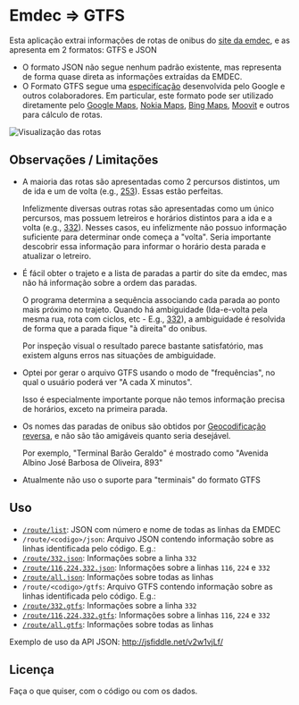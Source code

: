 # Emdec ⇒ GTFS
Esta aplicação extrai informações de rotas de onibus do [site da emdec](http://www.emdec.com.br/ABusInf/consultarlinha.asp), e as apresenta em 2 formatos: GTFS e JSON

* O formato JSON não segue nenhum padrão existente, mas representa de forma quase direta as informações extraídas da EMDEC.
* O Formato GTFS segue uma [especifícação](https://developers.google.com/transit/gtfs/reference?hl=en) desenvolvida pelo Google e outros colaboradores. Em particular, este formato pode ser utilizado diretamente pelo [Google Maps](https://maps.google.com), [Nokia Maps](https://www.here.com), [Bing Maps](https://www.bing.com/maps), [Moovit](http://www.moovitapp.com/) e outros para cálculo de rotas.

![Visualização das rotas](http://i.imgur.com/CS6NjkU.jpg "Visualização das rotas, gerada pela Mobilibus")


## Observações / Limitações

* A maioria das rotas são apresentadas como 2 percursos distintos, um de ida e um de volta (e.g., [253](http://www.emdec.com.br/ABusInf/detalhelinha.asp?TpDiaID=0&CdPjOID=3000)). Essas estão perfeitas.

  Infelizmente diversas outras rotas são apresentadas como um único percursos, mas possuem letreiros e horários distintos para a ida e a volta (e.g., [332](http://www.emdec.com.br/ABusInf/detalhelinha.asp?TpDiaID=0&CdPjOID=3125)). Nesses casos, eu infelizmente não possuo informação suficiente para determinar onde começa a "volta". Seria importante descobrir essa informação para informar o horário desta parada e atualizar o letreiro.

* É fácil obter o trajeto e a lista de paradas a partir do site da emdec, mas não há informação sobre a ordem das paradas.

  O programa determina a sequência associando cada parada ao ponto mais próximo no trajeto. Quando há ambiguidade (Ida-e-volta pela mesma rua, rota com ciclos, etc - E.g., [332](http://www.portalinterbuss.com.br/campinas/linhas/332)), a ambiguidade é resolvida de forma que a parada fique "à direita" do onibus.

  Por inspeção visual o resultado parece bastante satisfatório, mas existem alguns erros nas situações de ambiguidade.

* Optei por gerar o arquivo GTFS usando o modo de "frequências", no qual o usuário poderá ver "A cada X minutos".

  Isso é especialmente importante porque não temos informação precisa de horários, exceto na primeira parada.

* Os nomes das paradas de onibus são obtidos por [Geocodificação reversa](https://developers.google.com/maps/documentation/geocoding/?hl=en#ReverseGeocoding), e não são tão amigáveis quanto seria desejável.

  Por exemplo, "Terminal Barão Geraldo" é mostrado como "Avenida Albino José Barbosa de Oliveira, 893"

* Atualmente não uso o suporte para "terminais" do formato GTFS

## Uso

* [`/route/list`](http://emdec.paulo.costa.nom.br/route/list): JSON com número e nome de todas as linhas da EMDEC
* `/route/<codigo>/json`: Arquivo JSON contendo informação sobre as linhas identificada pelo código. E.g.:
 * [`/route/332.json`](http://emdec.paulo.costa.nom.br/route/332.json): Informações sobre a linha `332`
 * [`/route/116,224,332.json`](http://emdec.paulo.costa.nom.br/route/116,224,332.json): Informações sobre a linhas `116`, `224` e `332`
 * [`/route/all.json`](http://emdec.paulo.costa.nom.br/route/all.json): Informações sobre todas as linhas
* `/route/<codigo>/gtfs`: Arquivo GTFS contendo informação sobre as linhas identificada pelo código. E.g.:
 * [`/route/332.gtfs`](http://emdec.paulo.costa.nom.br/route/332.gtfs): Informações sobre a linha `332`
 * [`/route/116,224,332.gtfs`](http://emdec.paulo.costa.nom.br/route/116,224,332.gtfs): Informações sobre a linhas `116`, `224` e `332`
 * [`/route/all.gtfs`](http://emdec.paulo.costa.nom.br/route/all.gtfs): Informações sobre todas as linhas

Exemplo de uso da API JSON: http://jsfiddle.net/v2w1vjLf/

## Licença

Faça o que quiser, com o código ou com os dados.
